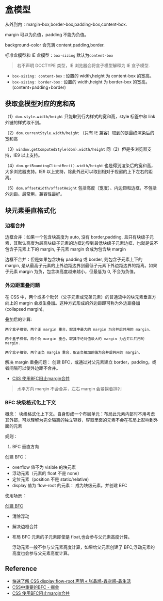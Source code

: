 

# 盒模型

从外到内：margin-box,border-box,padding-box,content-box.

margin 可以为负值，padding 不能为负值。

background-color 会充满 content,padding,border.

标准盒模型和 IE 盒模型：`box-sizing` 默认为`content-box`

> 若不声明 DOCTYPE 类型，IE 浏览器会将盒子模型解释为 IE 盒子模型.

- `box-sizing: content-box` : 设置的 width,height 为 content-box 的宽高。
- `box-sizing: border-box` : 设置的 width,height 为 border-box 的宽高。(content+padding+border)

## 获取盒模型对应的宽和高

（1）`dom.style.width/height` 只能取到行内样式的宽和高，style 标签中和 link 外链的样式取不到。

（2）`dom.currentStyle.width/height` （只有 IE 兼容）取到的是最终渲染后的宽和高

（3）`window.getComputedStyle(dom).width/height` 同（2）但是多浏览器支持，IE9 以上支持。

（4）`dom.getBoundingClientRect().width/height` 也是得到渲染后的宽和高，大多浏览器支持。IE9 以上支持，除此外还可以取到相对于视窗的上下左右的距离。

（5）`dom.offsetWidth/offsetHeight` 包括高度（宽度）、内边距和边框，不包括外边距。最常用，兼容性最好。

## 块元素垂直格式化

### 边框合并

边框合并：如果一个包含块高度为 auto, 没有 border,padding, 且只有块级子元素，其默认高度为最高块级子元素的边框边界到最低块级子元素边框，也就是说不包含子元素上下的 margin, 子元素 margin 会成为包含块 margin

边框不合并：但是如果包含块有 padding 或 border, 则包含子元素上下的 margin, 是从最高子元素的上外边距边界到最低子元素下外边距边界的距离。如果子元素 margin 为负，包含块高度越来越小，但最低为 0, 不会为负值。

### 外边距重叠问题

在 CSS 中，两个或多个毗邻（父子元素或兄弟元素）的普通流中的块元素垂直方向上的 margin 会发生叠加。这种方式形成的外边距即可称为外边距叠加 (collapsed margin)。

叠加后的计算:

    两个盒子相邻，两个正 margin 重合，取其中最大的 margin 为合并后共用的 margin.

    两个盒子相邻，两个负 margin 重合，取其中绝对值最大的 margin 为合并后共用的 margin.

    两个盒子相邻，两个正负 margin 重合，取正负相加的值为合并后共用的 margin.

解决 margin 重叠问题： 创建 BFC，或通过对父元素建立 border，padding，或者间隔可以使外边距不合并。

- [CSS 使用BFC阻止margin合并](https://codepen.io/SHERlocked93/pen/eVOevN)

> 水平方向 margin 不会合并，左右 margin 会紧挨着排列

### BFC 块级格式化上下文

概念： 块级格式化上下文。自身形成一个布局单元：布局此元素内部时不用考虑其外部，可以理解为完全隔离的独立容器，容器里面的元素不会在布局上影响到外面的元素

规则：

1. BFC 垂直方向

创建 BFC：

- overflow 值不为 visible 的块元素
- 浮动元素（元素的 float 不是 none）
- 定位元素（position 不是 static/relative)
- display 值为 flow-root 的元素： 成为块级元素，并创建 BFC

使用场景：

[创建 BFC](https://codepen.io/brightzoe/pen/LYjVbee)

- 清除浮动
- 解决边框合并
- 布局
  BFC 元素的子元素即使是 float,也会参与父元素高度计算。

  浮动元素一般不参与父元素高度计算，如果给父元素创建了 BFC,浮动元素的高度也会参与父元素高度计算。

## Reference

- [快速了解 CSS display:flow-root 声明 « 张鑫旭-鑫空间-鑫生活](https://www.zhangxinxu.com/wordpress/2020/05/css-display-flow-root/)
- [CSS中重要的BFC - 掘金](https://juejin.cn/post/6844903641485148173#heading-8)
- [CSS 使用BFC阻止margin合并](https://codepen.io/SHERlocked93/pen/eVOevN)
